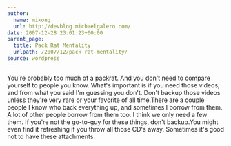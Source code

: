 ```yaml
---
author:
  name: mikong
  url: http://devblog.michaelgalero.com/
date: 2007-12-28 23:01:23+00:00
parent_page:
  title: Pack Rat Mentality
  urlpath: /2007/12/pack-rat-mentality/
source: wordpress
---
```


You're probably too much of a packrat. And you don't need to compare yourself  to people you know. What's important is if you need those videos, and from  what you said I'm guessing you don't. Don't backup those videos unless they're  very rare or your favorite of all time.There are a couple people I know who back everything up, and sometimes I  borrow from them. A lot of other people borrow from them too. I think we only  need a few them. If you're not the go-to-guy for these things, don't backup.You might even find it refreshing if you throw all those CD's away. Sometimes  it's good not to have these attachments.